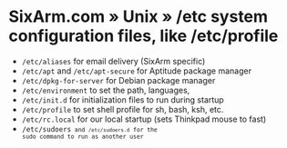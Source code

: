 # SixArm.com » Unix » /etc system configuration files, like /etc/profile

  * <code>/etc/aliases</code> for email delivery (SixArm specific)
  * <code>/etc/apt</code> and <code>/etc/apt-secure</code> for Aptitude package manager
  * <code>/etc/dpkg-for-server</code> for Debian package manager
  * <code>/etc/environment</code> to set the path, languages, 
  * <code>/etc/init.d</code> for initialization files to run during startup
  * <code>/etc/profile</code> to set shell profile for sh, bash, ksh, etc. 
  * <code>/etc/rc.local</code> for our local startup (sets Thinkpad mouse to fast)
  * <code>/etc/sudoers<code> and <code>/etc/sudoers.d</code> for the sudo command to run as another user
